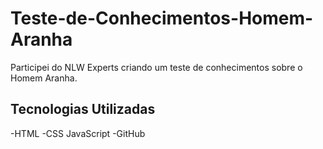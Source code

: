 # Teste-de-Conhecimentos-Homem-Aranha
Participei do NLW Experts criando um teste de conhecimentos sobre o Homem Aranha.


## Tecnologias Utilizadas

-HTML
-CSS
JavaScript
-GitHub